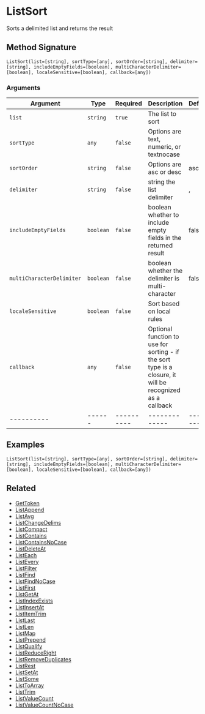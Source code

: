 # ListSort

Sorts a delimited list and returns the result

## Method Signature

```
ListSort(list=[string], sortType=[any], sortOrder=[string], delimiter=[string], includeEmptyFields=[boolean], multiCharacterDelimiter=[boolean], localeSensitive=[boolean], callback=[any])
```

### Arguments

| Argument                  | Type      | Required   | Description                                                                                               | Default   |
| ------------------------- | --------- | ---------- | --------------------------------------------------------------------------------------------------------- | --------- |
| `list`                    | `string`  | `true`     | The list to sort                                                                                          |           |
| `sortType`                | `any`     | `false`    | Options are text, numeric, or textnocase                                                                  |           |
| `sortOrder`               | `string`  | `false`    | Options are asc or desc                                                                                   | asc       |
| `delimiter`               | `string`  | `false`    | string the list delimiter                                                                                 | ,         |
| `includeEmptyFields`      | `boolean` | `false`    | boolean whether to include empty fields in the returned result                                            | false     |
| `multiCharacterDelimiter` | `boolean` | `false`    | boolean whether the delimiter is multi-character                                                          | false     |
| `localeSensitive`         | `boolean` | `false`    | Sort based on local rules                                                                                 |           |
| `callback`                | `any`     | `false`    | Optional function to use for sorting - if the sort type is a closure, it will be recognized as a callback |           |
| ----------                | ------    | ---------- | -------------                                                                                             | --------- |

## Examples

```
ListSort(list=[string], sortType=[any], sortOrder=[string], delimiter=[string], includeEmptyFields=[boolean], multiCharacterDelimiter=[boolean], localeSensitive=[boolean], callback=[any])
```

## Related

* [GetToken](gettoken.md)
* [ListAppend](listappend.md)
* [ListAvg](listavg.md)
* [ListChangeDelims](listchangedelims.md)
* [ListCompact](listcompact.md)
* [ListContains](listcontains.md)
* [ListContainsNoCase](listcontainsnocase.md)
* [ListDeleteAt](listdeleteat.md)
* [ListEach](listeach.md)
* [ListEvery](listevery.md)
* [ListFilter](listfilter.md)
* [ListFind](listfind.md)
* [ListFindNoCase](listfindnocase.md)
* [ListFirst](listfirst.md)
* [ListGetAt](listgetat.md)
* [ListIndexExists](listindexexists.md)
* [ListInsertAt](listinsertat.md)
* [ListItemTrim](listitemtrim.md)
* [ListLast](listlast.md)
* [ListLen](listlen.md)
* [ListMap](listmap.md)
* [ListPrepend](listprepend.md)
* [ListQualify](listqualify.md)
* [ListReduceRight](listreduceright.md)
* [ListRemoveDuplicates](listremoveduplicates.md)
* [ListRest](listrest.md)
* [ListSetAt](listsetat.md)
* [ListSome](listsome.md)
* [ListToArray](listtoarray.md)
* [ListTrim](listtrim.md)
* [ListValueCount](listvaluecount.md)
* [ListValueCountNoCase](listvaluecountnocase.md)
